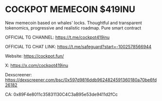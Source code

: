 # COCKPOT MEMECOIN $419INU

New memecoin based on whales' locks. Thoughtful and transparent tokenomics, progressive and realistic roadmap. Pure smart contract

OFFICIAL TG CHANNEL: https://t.me/cockpot419inu

OFFICIAL TG CHAT LINK: https://t.me/safeguard?start=-1002578566944

Website: https://cockpot.fun/

X: https://x.com/cockpot419inu

Dexscreener: https://dexscreener.com/bsc/0x597d9816ddb9624824591360180a70be6fd26182

CA: 0x89F4e8011c35831130C4C3aB95e53de9411d2fCc
